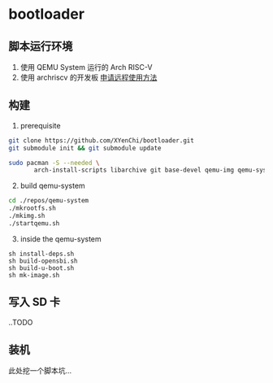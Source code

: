 # bootloader

## 脚本运行环境

1. 使用 QEMU System 运行的 Arch RISC-V
2. 使用 archriscv 的开发板
  [申请远程使用方法](https://github.com/felixonmars/archriscv-packages/wiki/%E5%9F%BA%E5%BB%BA%E7%94%B3%E8%AF%B7)

## 构建

1. prerequisite

```bash
git clone https://github.com/XYenChi/bootloader.git
git submodule init && git submodule update

sudo pacman -S --needed \
       arch-install-scripts libarchive git base-devel qemu-img qemu-system-riscv
```

2. build qemu-system

```bash
cd ./repos/qemu-system
./mkrootfs.sh
./mkimg.sh
./startqemu.sh
```

3. inside the qemu-system

```
sh install-deps.sh
sh build-opensbi.sh
sh build-u-boot.sh
sh mk-image.sh
```

## 写入 SD 卡

..TODO

## 装机

此处挖一个脚本坑...
